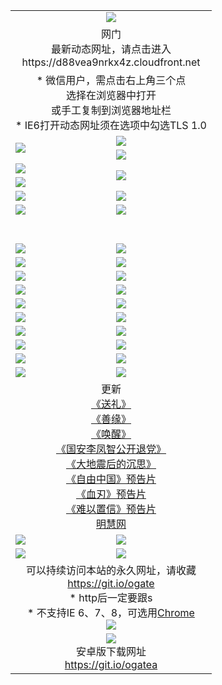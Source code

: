 ﻿<table>
  <tr></tr>
  <tr><td colspan=2 align=center><img src="https://cloud.githubusercontent.com/assets/11880933/13434984/f430fae2-e012-11e5-814f-c2df1e82b247.jpg" /></td></tr>
  <tr><td colspan=2 align=center>网门<br>最新动态网址，请点击进入
<br>https://d88vea9nrkx4z.cloudfront.net
    </td>
  </tr>
  <tr>
    <td colspan=2 align=center>* 微信用户，需点击右上角三个点<br>选择在浏览器中打开<br>或手工复制到浏览器地址栏
    <br>* IE6打开动态网址须在选项中勾选TLS 1.0</td>
  </tr>
  <tr>
    <td rowspan=2><a href="https://d88vea9nrkx4z.cloudfront.net/ogUP.aspx?name=11DKC.mp4&list=11DKC" target="_blank"><img src="https://d88vea9nrkx4z.cloudfront.net/Up/11DKC1.jpg" /></a></td> 
    <td><div><a href="https://d88vea9nrkx4z.cloudfront.net/ogUP.aspx?name=LRWS.mp4&list=LRWS" target="_blank"><img src="https://d88vea9nrkx4z.cloudfront.net/Up/LRWS.jpg" /></a></td>
   </tr>
  <tr>
    <td><a href="https://d88vea9nrkx4z.cloudfront.net/ogNiceVedio.aspx" target="_blank"><img src="https://d88vea9nrkx4z.cloudfront.net/Up/11TGKDY.jpg" /></a></td>
  </tr>
  <tr>
    <td><a href="https://d88vea9nrkx4z.cloudfront.net/ogUP.aspx?name=JQR.mp4&count=2" target="_blank"><img src="https://d88vea9nrkx4z.cloudfront.net/Up/JQR.jpg" /></a></td>   
    <td rowspan=2><a href="https://d88vea9nrkx4z.cloudfront.net/ogUP.aspx?name=JP.mp4&count=9" target="_blank"><img src="https://d88vea9nrkx4z.cloudfront.net/Up/JP.jpg" /></td>
  </tr>
  <tr>
    <td><a href="https://d88vea9nrkx4z.cloudfront.net/ogUP.aspx?name=WH.mp4" target="_blank"><img src="https://d88vea9nrkx4z.cloudfront.net/Up/WH.jpg" /></a></td>
  </tr>
  <tr>
    <td><a href="https://d88vea9nrkx4z.cloudfront.net/ogUP.aspx?name=SSZJ.mp4&list=SSZJ" target="_blank"><img src="https://d88vea9nrkx4z.cloudfront.net/Up/SSZJ.jpg" /></a></td>
    <td><a href="https://d88vea9nrkx4z.cloudfront.net/ogUP.aspx?name=1XQK.mp4&count=13" target="_blank"><img src="https://d88vea9nrkx4z.cloudfront.net/Up/1XQK.jpg" /></a</td>
  </tr>
  <tr>
    <td><a href="https://d88vea9nrkx4z.cloudfront.net/ogUP.aspx?name=ZY.mp4&count=2015|16" target="_blank"><img src="https://d88vea9nrkx4z.cloudfront.net/Up/ZY.jpg" /></a</td>
    <td><a href="https://d88vea9nrkx4z.cloudfront.net/ogUP.aspx?name=XTFY.mp4&count=B|2,A|24" target="_blank"><img src="https://d88vea9nrkx4z.cloudfront.net/Up/XTFY.jpg" /></a></td>
  </tr>
  <tr height="40">
  </tr>
  <tr>
    <td><a href="https://d88vea9nrkx4z.cloudfront.net/ogUP.aspx?name=4SQQ.mp4&list=4SQQ" target="_blank"><img src="https://d88vea9nrkx4z.cloudfront.net/Up/4SQQ0.jpg"/></a></td>
    <td><a href="https://d88vea9nrkx4z.cloudfront.net/ogUP.aspx?name=4SHQ.mp4&list=4SHQ" target="_blank"><img src="https://d88vea9nrkx4z.cloudfront.net/Up/4SHQ0.jpg"/></a></td>
  </tr>
  <tr>
    <td><a href="https://d88vea9nrkx4z.cloudfront.net/ogUP.aspx?name=4SZG.mp4&list=4SZG" target="_blank"><img src="https://d88vea9nrkx4z.cloudfront.net/Up/4SZG0.jpg"/></a></td>
    <td><a href="https://d88vea9nrkx4z.cloudfront.net/ogUP.aspx?name=4SDJ.mp4&list=4SDJ" target="_blank"><img src="https://d88vea9nrkx4z.cloudfront.net/Up/4SDJ0.jpg"/></a></td>
  </tr>
  <tr>
    <td><a href="https://d88vea9nrkx4z.cloudfront.net/ogUP.aspx?name=4SGX.mp4&list=4SGX" target="_blank"><img src="https://d88vea9nrkx4z.cloudfront.net/Up/4SGX0.jpg"/></a></td>
    <td><a href="https://d88vea9nrkx4z.cloudfront.net/ogUP.aspx?name=4SHD.mp4&list=4SHD" target="_blank"><img src="https://d88vea9nrkx4z.cloudfront.net/Up/4SHD0.jpg"/></a></td>
  </tr>
  <tr>
    <td><a href="https://d88vea9nrkx4z.cloudfront.net/ogUP.aspx?name=4CTX.mp4&list=4CTX" target="_blank"><img src="https://d88vea9nrkx4z.cloudfront.net/Up/4CTX0.jpg"/></a></td>
    <td><a href="https://d88vea9nrkx4z.cloudfront.net/ogUP.aspx?name=4CWZ.mp4&list=4CWZ" target="_blank"><img src="https://d88vea9nrkx4z.cloudfront.net/Up/4CWZ0.jpg"/></a></td>
  </tr>
  <tr>
    <td><a href="https://d88vea9nrkx4z.cloudfront.net/onUP.aspx?name=https://d1lqqjldbsh7xo.cloudfront.net/" target="_blank"><img src="https://d88vea9nrkx4z.cloudfront.net/Up/0DTW.jpg"/></a></td>
    <td><a href="https://d88vea9nrkx4z.cloudfront.net/onUP.aspx?name=https://d240ns8up8earz.cloudfront.net/acenter/" target="_blank"><img src="https://d88vea9nrkx4z.cloudfront.net/Up/0TDW.jpg" /></a></td>
  </tr>
  <tr>
    <td><a href="https://d88vea9nrkx4z.cloudfront.net/onUP.aspx?name=https://d4508d6vomz2p.cloudfront.net/gb/nsc413.htm" target="_blank"><img src="https://d88vea9nrkx4z.cloudfront.net/Up/0DJY.jpg" /></a></td>
    <td><a href="https://d88vea9nrkx4z.cloudfront.net/onUP.aspx?name=https://dilo7bqpjb57y.cloudfront.net/xtr/gb/prog204.html" target="_blank"><img src="https://d88vea9nrkx4z.cloudfront.net/Up/0XTR.jpg" /></a></td>
  </tr>
  <tr>
    <td><a href="https://d88vea9nrkx4z.cloudfront.net/onUP.aspx?name=https://d3aj00iefsmfgc.cloudfront.net/" target="_blank"><img src="https://d88vea9nrkx4z.cloudfront.net/Up/0MHW.jpg" /></a></td>
    <td><a href="https://d88vea9nrkx4z.cloudfront.net/onUP.aspx?name=https://d20wz7qt14x5d2.cloudfront.net/" target="_blank"><img src="https://d88vea9nrkx4z.cloudfront.net/Up/0ZJW.jpg" /></a></td>
  </tr>
  <tr>
    <td><a href="https://d88vea9nrkx4z.cloudfront.net/ogUP.aspx?name=0FG.zip" target="_blank"><img src="https://d88vea9nrkx4z.cloudfront.net/Up/0FG.jpg" /></a></td>
    <td><a href="https://d88vea9nrkx4z.cloudfront.net/ogUP.aspx?name=0FGA.apk" target="_blank"><img src="https://d88vea9nrkx4z.cloudfront.net/Up/0FGA.jpg" /></a></td>
  </tr>
  <tr>
    <td><a href="https://d88vea9nrkx4z.cloudfront.net/ogUP.aspx?name=0U.zip" target="_blank"><img src="https://d88vea9nrkx4z.cloudfront.net/Up/0U.jpg" /></a></td>
    <td><a href="https://d88vea9nrkx4z.cloudfront.net/ogUP.aspx?name=0UA.apk" target="_blank"><img src="https://d88vea9nrkx4z.cloudfront.net/Up/0UA.jpg" /></a></td>
  </tr>
  <tr>
    <td><a href="https://d88vea9nrkx4z.cloudfront.net/ogUP.aspx?name=0iPPOTV.zip" target="_blank"><img src="https://d88vea9nrkx4z.cloudfront.net/Up/0iPPOTV.jpg" /></a></td>
    <td><a href="https://d88vea9nrkx4z.cloudfront.net/ogUP.aspx?name=0iNTD.apk" target="_blank"><img src="https://d88vea9nrkx4z.cloudfront.net/Up/0iNTD.jpg" /></a></td>
  </tr>
  <tr>
    <td colspan=2 align=center>更新<br>
      <a href="https://d88vea9nrkx4z.cloudfront.net/ogUP.aspx?name=4ESL.mp4" target="_blank">《送礼》</a><br>
      <a href="https://d88vea9nrkx4z.cloudfront.net/ogUP.aspx?name=4ESY.mp4" target="_blank">《善缘》</a><br>
      <a href="https://d88vea9nrkx4z.cloudfront.net/ogUP.aspx?name=4EHX.mp4" target="_blank">《唤醒》</a><br>
      <a href="https://d88vea9nrkx4z.cloudfront.net/ogUP.aspx?name=4LFZ.mp4" target="_blank">《国安李凤智公开退党》</a><br>
      <a href="https://d88vea9nrkx4z.cloudfront.net/ogUP.aspx?name=4DDZHDCS.mp4" target="_blank">《大地震后的沉思》</a><br>
      <a href="https://d88vea9nrkx4z.cloudfront.net/ogUP.aspx?name=11ZYZG0.mp4" target="_blank">《自由中国》预告片</a><br>
      <a href="https://d88vea9nrkx4z.cloudfront.net/ogUP.aspx?name=11XR.mp4" target="_blank">《血刃》预告片</a><br>
      <a href="https://d88vea9nrkx4z.cloudfront.net/ogUP.aspx?name=11NYZX.mp4&count=2" target="_blank">《难以置信》预告片</a><br>
      <a href="https://d88vea9nrkx4z.cloudfront.net/onUP.aspx?name=https://www.minghui.org/" target="_blank">明慧网</a></td>
    </td>
  </tr>
  <tr>
    <td><a href="https://d88vea9nrkx4z.cloudfront.net/ogNice.aspx" target="_blank"><img src="https://d88vea9nrkx4z.cloudfront.net/Up/0WCYY.jpg" /></a></td>
    <td><a href="https://d88vea9nrkx4z.cloudfront.net/onCO.aspx?ob=600事物&op=增删改&args=WH1~%23类型6新闻%7c%23类型6评论&mode=" target="_blank"><img src="https://d88vea9nrkx4z.cloudfront.net/Up/0WZTT.jpg" /></a></td> 
  </tr>
  <tr>
    <td><a href="https://d88vea9nrkx4z.cloudfront.net/ogDY.aspx" target="_blank"><img src="https://d88vea9nrkx4z.cloudfront.net/Up/0FK.jpg" /></a></td>
    <td><a href="https://d88vea9nrkx4z.cloudfront.net/ogST.aspx" target="_blank"><img src="https://d88vea9nrkx4z.cloudfront.net/Up/0ST.jpg" /></a></td> 
  </tr>
  <tr>
    <td colspan=2 align=center>可以持续访问本站的永久网址，请收藏<br/><a href="https://git.io/ogate" target="_blank">https://git.io/ogate</a><br/>* http后一定要跟s<br/>* 不支持IE 6、7、8，可选用<a href="https://d88vea9nrkx4z.cloudfront.net/ogUP.aspx?name=0ChromePortable.zip">Chrome</a><br/><a href="https://d88vea9nrkx4z.cloudfront.net/Up/0WMGDL2.png" target="_blank"><img src="https://d88vea9nrkx4z.cloudfront.net/Up/0WMGD2.png"/></a></td>
  </tr>
  <tr>
    <td colspan=2 align=center><a href="https://d88vea9nrkx4z.cloudfront.net/ogUP.aspx?name=0oGate.apk" target="_blank"><img src="https://cloud.githubusercontent.com/assets/11880933/13720399/75e143ee-e842-11e5-9f0a-1421f423c80f.jpg" /></a><br>安卓版下载网址<br><a href="https://git.io/ogatea">https://git.io/ogatea</a></td>
  </tr>
  <!--tr>
    <td colspan=2 align=center>可能失效的动态网址
    </td>
  </tr-->
</table>
